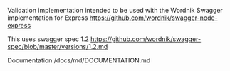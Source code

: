 Validation implementation intended to be used with the Wordnik Swagger implementation for Express
https://github.com/wordnik/swagger-node-express

This uses swagger spec 1.2
https://github.com/wordnik/swagger-spec/blob/master/versions/1.2.md

Documentation
/docs/md/DOCUMENTATION.md